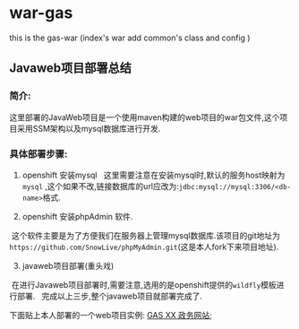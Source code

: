 # war-gas

this is the gas-war (index's war add common's class and config )
## Javaweb项目部署总结

### 简介:

 这里部署的JavaWeb项目是一个使用maven构建的web项目的war包文件,这个项目采用SSM架构以及mysql数据库进行开发.
 
### 具体部署步骤:

1. openshift 安装mysql
  
  这里需要注意在安装mysql时,默认的服务host映射为`mysql` ,这个如果不改,链接数据库的url应改为:`jdbc:mysql://mysql:3306/<db-name>`格式.
  
2. openshift 安装phpAdmin 软件.

  这个软件主要是为了方便我们在服务器上管理mysql数据库.该项目的git地址为`https://github.com/SnowLive/phpMyAdmin.git`(这是本人fork下来项目地址).

3. javaweb项目部署(重头戏)

  在进行Javaweb项目部署时,需要注意,选用的是openshift提供的`wildfly`模板进行部署.
  
完成以上三步,整个javaweb项目就部署完成了.

下面贴上本人部署的一个web项目实例:
[GAS XX 政务网站](http://index-gas.193b.starter-ca-central-1.openshiftapps.com/);


